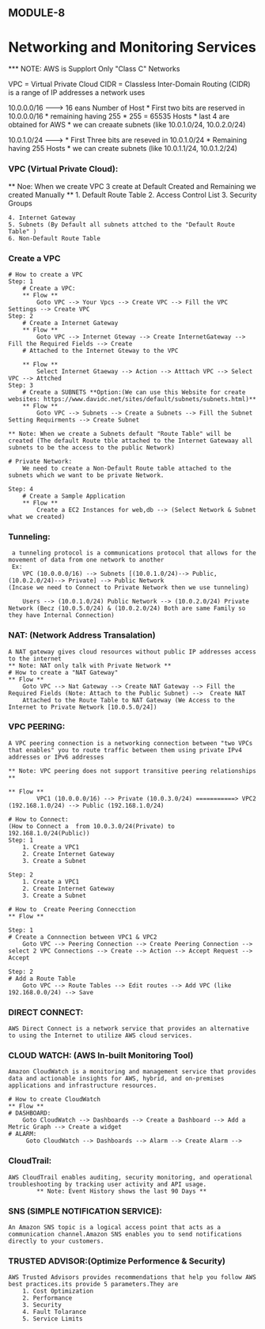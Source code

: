 MODULE-8
--------
Networking and Monitoring Services
===================================
 
*** NOTE: AWS is Supplort Only "Class C" Networks

VPC = Virtual Private Cloud
CIDR  =  Classless Inter-Domain Routing (CIDR) is a range of IP addresses a network uses

10.0.0.0/16 ---> 16 eans Number of Host 
    *  First two  bits are reserved in 10.0.0.0/16
    *  remaining having 255 * 255 = 65535 Hosts
    *  last 4 are obtained for AWS
    *  we can creaate subnets (like 10.0.1.0/24, 10.0.2.0/24)

10.0.1.0/24 ---> 
    *  First Three bits are reseved in 10.0.1.0/24
    *  Remaining having 255 Hosts
    *  we can create subnets (like 10.0.1.1/24, 10.0.1.2/24)

### VPC (Virtual Private Cloud):

** Noe: When we create VPC 3 create at Default Created and Remaining we created Manually **
    1. Default Route Table
    2. Access Control List
    3. Security Groups

    4. Internet Gateway
    5. Subnets (By Default all subnets attched to the "Default Route Table" )
    6. Non-Default Route Table

### Create a VPC
    # How to create a VPC
    Step: 1
        # Create a VPC:
        ** Flow **
            Goto VPC --> Your Vpcs --> Create VPC --> Fill the VPC Settings --> Create VPC
    Step: 2
        # Create a Internet Gateway
        ** Flow **
            Goto VPC --> Internet Gteway --> Create InternetGateway --> Fill the Required Fields --> Create 
        # Attached to the Internet Gteway to the VPC

        ** Flow **
            Select Internet Gtaeway --> Action --> Atttach VPC --> Select VPC --> Attched
    Step: 3
        # Create a SUBNETS **Option:(We can use this Website for create websites: https://www.davidc.net/sites/default/subnets/subnets.html)**
        ** Flow **
            Goto VPC --> Subnets --> Create a Subnets --> Fill the Subnet Setting Requirments --> Create Subnet

    ** Note: When we create a Subnets default "Route Table" will be created (The default Route tble attached to the Internet Gatewaay all subnets to be the access to the public Network)

    # Private Network:
        We need to create a Non-Default Route table attached to the subnets which we want to be private Network.

    Step: 4
        # Create a Sample Application
        ** Flow **
            Create a EC2 Instances for web,db --> (Select Network & Subnet what we created) 
             
### Tunneling:

     a tunneling protocol is a communications protocol that allows for the movement of data from one network to another
     Ex:
        VPC (10.0.0.0/16) --> Subnets [(10.0.1.0/24)--> Public, (10.0.2.0/24)--> Private] --> Public Network
    (Incase we need to Connect to Private Network then we use tunneling)

        Users --> (10.0.1.0/24) Public Network --> (10.0.2.0/24) Private Network (Becz (10.0.5.0/24) & (10.0.2.0/24) Both are same Family so  they have Internal Connection)

### NAT: (Network Address Transalation)

    A NAT gateway gives cloud resources without public IP addresses access to the internet
    ** Note: NAT only talk with Private Network **
    # How to create a "NAT Gateway"
    ** Flow **
        Goto VPC --> Nat Gateway --> Create NAT Gateway --> Fill the Required Fields (Note: Attach to the Public Subnet) -->  Create NAT
        Attached to the Route Table to NAT Gateway (We Access to the Internet to Private Network [10.0.5.0/24])
    
### VPC PEERING:
    A VPC peering connection is a networking connection between "two VPCs that enables" you to route traffic between them using private IPv4 addresses or IPv6 addresses

    ** Note: VPC peering does not support transitive peering relationships **

    ** Flow **
            VPC1 (10.0.0.0/16) --> Private (10.0.3.0/24) ===========> VPC2 (192.168.1.0/24) --> Public (192.168.1.0/24)
    
    # How to Connect:
    (How to Connect a  from 10.0.3.0/24(Private) to 192.168.1.0/24(Public))
    Step: 1
        1. Create a VPC1
        2. Create Internet Gateway
        3. Create a Subnet

    Step: 2
        1. Create a VPC1
        2. Create Internet Gateway
        3. Create a Subnet
    
    # How to  Create Peering Connecction
    ** Flow **
    
    Step: 1
    # Create a Connnection between VPC1 & VPC2
        Goto VPC --> Peering Connection --> Create Peering Connection --> select 2 VPC Connections --> Create --> Action --> Accept Request --> Accept

    Step: 2
    # Add a Route Table
        Goto VPC --> Route Tables --> Edit routes --> Add VPC (like 192.168.0.0/24) --> Save
    
### DIRECT CONNECT:
    AWS Direct Connect is a network service that provides an alternative to using the Internet to utilize AWS cloud services.

### CLOUD WATCH: (AWS In-built Monitoring Tool)
    Amazon CloudWatch is a monitoring and management service that provides data and actionable insights for AWS, hybrid, and on-premises applications and infrastructure resources.

    # How to create CloudWatch 
    ** Flow **
    # DASHBOARD:
        Goto CloudWatch --> Dashboards --> Create a Dashboard --> Add a Metric Graph --> Create a widget
    # ALARM:
         Goto CloudWatch --> Dashboards --> Alarm --> Create Alarm --> 

### CloudTrail:
    AWS CloudTrail enables auditing, security monitoring, and operational troubleshooting by tracking user activity and API usage. 
            ** Note: Event History shows the last 90 Days **

### SNS (SIMPLE NOTIFICATION SERVICE):
    An Amazon SNS topic is a logical access point that acts as a communication channel.Amazon SNS enables you to send notifications directly to your customers. 

### TRUSTED ADVISOR:(Optimize Performence & Security)
    AWS Trusted Advisors provides recommendations that help you follow AWS best practices.its provide 5 parameters.They are
        1. Cost Optimization
        2. Performance
        3. Security
        4. Fault Tolarance
        5. Service Limits   

    

    
    
